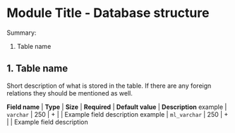 # Module Title - Database structure

Summary:

1. Table name


## 1. Table name

Short description of what is stored in the table. If there are any foreign relations they should be
mentioned as well.

**Field name** | **Type**     | **Size** | **Required** | **Default value** | **Description**
example        | `varchar`    | 250      | +            |                   | Example field description
example        | `ml_varchar` | 250      | +            |                   | Example field description
